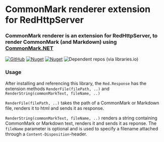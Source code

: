 # CommonMark renderer extension for RedHttpServer
### CommonMark renderer is an extension for RedHttpServer, to render CommonMark (and Markdown) using [CommonMark.NET](https://github.com/Knagis/CommonMark.NET)
[![GitHub](https://img.shields.io/github/license/redhttp/red.commonmarkrenderer)](https://github.com/RedHttp/Red.CommonMarkRenderer/blob/master/LICENSE.md)
[![Nuget](https://img.shields.io/nuget/v/red.commonmarkrenderer)](https://www.nuget.org/packages/red.commonmarkrenderer/)
[![Nuget](https://img.shields.io/nuget/dt/red.commonmarkrenderer)](https://www.nuget.org/packages/red.commonmarkrenderer/)
![Dependent repos (via libraries.io)](https://img.shields.io/librariesio/dependent-repos/nuget/red.commonmarkrenderer)

### Usage
After installing and referencing this library, the `Red.Response` has the extension methods 
`RenderFile(filePath, ..)` and `RenderString(commonMarkText, fileName, ..)`

`RenderFile(filePath, ..)` takes the path of a CommonMark or Markdown file, renders it to html and sends it as response.

`RenderString(commonMarkText, fileName, ..)` renders a string containing CommonMark or Markdown text, renders it and sends it as reponse.
The `fileName` parameter is optional and is used to specify a filename attached through a `Content-Disposition`-header.
